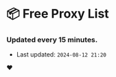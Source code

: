 # :package: Free Proxy List
### Updated every 15 minutes.

- Last updated: `2024-08-12 21:20`

:heart:
